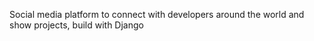 Social media platform to connect with developers around the world and show projects, build with Django
